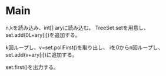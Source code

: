 # Main
n,kを読み込み、int[] aryに読み込む。
TreeSet<Long> setを用意し、set.add(0L+ary[i])を追加する。

k回ループし、v=set.pollFirst()を取り出し、
iを0からn回ループし、set.add(v+ary[i])に追加する。

set.first()を出力する。
